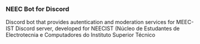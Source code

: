 ### NEEC Bot for Discord
Discord bot that provides autentication and moderation services for MEEC-IST Discord server, developed for NEECIST (Núcleo de Estudantes de Electrotecnia e Computadores do Instituto Superior Técnico
